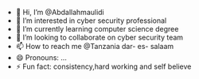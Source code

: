 - 👋 Hi, I’m @Abdallahmaulidi
- 👀 I’m interested in cyber security professional 
- 🌱 I’m currently learning computer science degree 
- 💞️ I’m looking to collaborate on cyber security team 
- 📫 How to reach me @Tanzania dar- es- salaam
- 😄 Pronouns: ...
- ⚡ Fun fact: consistency,hard working and self believe 

<!---
Abdallahmaulidi/Abdallahmaulidi is a ✨ special ✨ repository because its `README.md` (this file) appears on your GitHub profile.
You can click the Preview link to take a look at your changes.
--->
